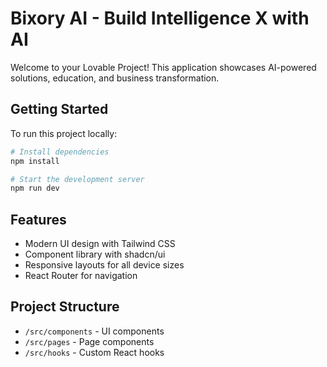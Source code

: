 
# Bixory AI - Build Intelligence X with AI

Welcome to your Lovable Project! This application showcases AI-powered solutions, education, and business transformation.

## Getting Started

To run this project locally:

```bash
# Install dependencies
npm install

# Start the development server
npm run dev
```

## Features

- Modern UI design with Tailwind CSS
- Component library with shadcn/ui
- Responsive layouts for all device sizes
- React Router for navigation

## Project Structure

- `/src/components` - UI components
- `/src/pages` - Page components
- `/src/hooks` - Custom React hooks

